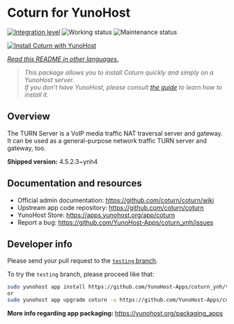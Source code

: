 <!--
N.B.: This README was automatically generated by <https://github.com/YunoHost/apps/tree/master/tools/readme_generator>
It shall NOT be edited by hand.
-->

# Coturn for YunoHost

[![Integration level](https://dash.yunohost.org/integration/coturn.svg)](https://dash.yunohost.org/appci/app/coturn) ![Working status](https://ci-apps.yunohost.org/ci/badges/coturn.status.svg) ![Maintenance status](https://ci-apps.yunohost.org/ci/badges/coturn.maintain.svg)

[![Install Coturn with YunoHost](https://install-app.yunohost.org/install-with-yunohost.svg)](https://install-app.yunohost.org/?app=coturn)

*[Read this README in other languages.](./ALL_README.md)*

> *This package allows you to install Coturn quickly and simply on a YunoHost server.*  
> *If you don't have YunoHost, please consult [the guide](https://yunohost.org/install) to learn how to install it.*

## Overview

The TURN Server is a VoIP media traffic NAT traversal server and gateway. It can be used as a general-purpose network traffic TURN server and gateway, too.

**Shipped version:** 4.5.2.3~ynh4
## Documentation and resources

- Official admin documentation: <https://github.com/coturn/coturn/wiki>
- Upstream app code repository: <https://github.com/coturn/coturn>
- YunoHost Store: <https://apps.yunohost.org/app/coturn>
- Report a bug: <https://github.com/YunoHost-Apps/coturn_ynh/issues>

## Developer info

Please send your pull request to the [`testing` branch](https://github.com/YunoHost-Apps/coturn_ynh/tree/testing).

To try the `testing` branch, please proceed like that:

```bash
sudo yunohost app install https://github.com/YunoHost-Apps/coturn_ynh/tree/testing --debug
or
sudo yunohost app upgrade coturn -u https://github.com/YunoHost-Apps/coturn_ynh/tree/testing --debug
```

**More info regarding app packaging:** <https://yunohost.org/packaging_apps>
